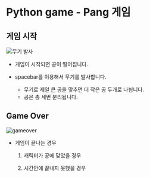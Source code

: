 # Python game - Pang 게임
## 게임 시작

![무기 발사](https://user-images.githubusercontent.com/66424045/93466492-47b05280-f927-11ea-8662-4a1796391648.png)

- 게임이 시작되면 공이 떨어집니다.

- spacebar를 이용해서 무기를 발사합니다.

   - 무기로 제일 큰 공을 맞추면 더 작은 공 두개로 나뉩니다.
   - 공은 총 세번 분리됩니다.

## Game Over
  
![gameover](https://user-images.githubusercontent.com/66424045/93467080-3582e400-f928-11ea-9d95-2ad4f93ee6b0.png)
 
 - 게임이 끝나는 경우
	1. 캐릭터가 공에 맞았을 경우

	2. 시간안에 끝내지 못했을 경우
	
	
<!--stackedit_data:
eyJoaXN0b3J5IjpbLTE4ODEzNDUxODVdfQ==
-->